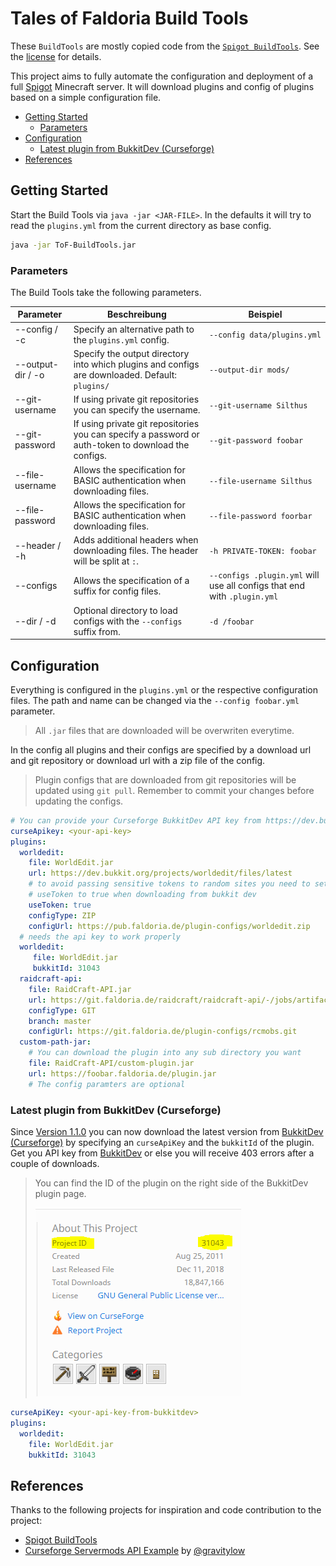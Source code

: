 # Tales of Faldoria Build Tools

These `BuildTools` are mostly copied code from the [`Spigot BuildTools`](https://hub.spigotmc.org/stash/projects/SPIGOT/repos/buildtools/). See the [license](LICENSE.md) for details.

This project aims to fully automate the configuration and deployment of a full [Spigot](https://hub.spigotmc.org/) Minecraft server. It will download plugins and config of plugins based on a simple configuration file.

- [Getting Started](#getting-started)
  - [Parameters](#parameters)
- [Configuration](#configuration)
  - [Latest plugin from BukkitDev (Curseforge)](#latest-plugin-from-bukkitdev-curseforge)
- [References](#references)

## Getting Started

Start the Build Tools via `java -jar <JAR-FILE>`. In the defaults it will try to read the `plugins.yml` from the current directory as base config.

```bash
java -jar ToF-BuildTools.jar
```

### Parameters

The Build Tools take the following parameters.

| Parameter         | Beschreibung                                                                                        | Beispiel                                                                 |
| ----------------- | --------------------------------------------------------------------------------------------------- | ------------------------------------------------------------------------ |
| --config / -c     | Specify an alternative path to the `plugins.yml` config.                                            | `--config data/plugins.yml`                                              |
| --output-dir / -o | Specify the output directory into which plugins and configs are downloaded. Default: `plugins/`     | `--output-dir mods/`                                                     |
| --git-username    | If using private git repositories you can specify the username.                                     | `--git-username Silthus`                                                 |
| --git-password    | If using private git repositories you can specify a password or auth-token to download the configs. | `--git-password foobar`                                                  |
| --file-username   | Allows the specification for BASIC authentication when downloading files.                           | `--file-username Silthus`                                                |
| --file-password   | Allows the specification for BASIC authentication when downloading files.                           | `--file-password foorbar`                                                |
| --header / -h     | Adds additional headers when downloading files. The header will be split at `:`.                    | `-h PRIVATE-TOKEN: foobar`                                               |
| --configs         | Allows the specification of a suffix for config files.                                              | `--configs .plugin.yml` will use all configs that end with `.plugin.yml` |
| --dir / -d        | Optional directory to load configs with the `--configs` suffix from.                                | `-d /foobar`                                                             |

## Configuration

Everything is configured in the `plugins.yml` or the respective configuration files. The path and name can be changed via the `--config foobar.yml` parameter.

> All `.jar` files that are downloaded will be overwriten everytime.

In the config all plugins and their configs are specified by a download url and git repository or download url with a zip file of the config.

> Plugin configs that are downloaded from git repositories will be updated using `git pull`. Remember to commit your changes before updating the configs.

```yml
# You can provide your Curseforge BukkitDev API key from https://dev.bukkit.org/account/api-tokens to avoid 403 errors when downloading plugins from bukkit dev.
curseApikey: <your-api-key>
plugins:
  worldedit:
    file: WorldEdit.jar
    url: https://dev.bukkit.org/projects/worldedit/files/latest
    # to avoid passing sensitive tokens to random sites you need to set the
    # useToken to true when downloading from bukkit dev
    useToken: true
    configType: ZIP
    configUrl: https://pub.faldoria.de/plugin-configs/worldedit.zip
  # needs the api key to work properly
  worldedit:
     file: WorldEdit.jar
     bukkitId: 31043
  raidcraft-api:
    file: RaidCraft-API.jar
    url: https://git.faldoria.de/raidcraft/raidcraft-api/-/jobs/artifacts/master/raw/target/RaidCraft-API.jar?job=build
    configType: GIT
    branch: master
    configUrl: https://git.faldoria.de/plugin-configs/rcmobs.git
  custom-path-jar:
    # You can download the plugin into any sub directory you want
    file: RaidCraft-API/custom-plugin.jar
    url: https://foobar.faldoria.de/plugin.jar
    # The config paramters are optional
```

### Latest plugin from BukkitDev (Curseforge)

Since [Version 1.1.0](CHANGELOG.md#110) you can now download the latest version from [BukkitDev (Curseforge)](https://dev.bukkit.org) by specifying an `curseApiKey` and the `bukkitId` of the plugin. Get you API key from [BukkitDev](https://dev.bukkit.org/account/api-tokens) or else you will receive 403 errors after a couple of downloads.

> You can find the ID of the plugin on the right side of the BukkitDev plugin page.
>
> ![Bukkit Dev Plugin ID](docs/bukkitdev_id.PNG)

```yml
curseApiKey: <your-api-key-from-bukkitdev>
plugins:
  worldedit:
    file: WorldEdit.jar
    bukkitId: 31043
```

## References

Thanks to the following projects for inspiration and code contribution to the project:

* [Spigot BuildTools](https://hub.spigotmc.org/stash/projects/SPIGOT/repos/buildtools/browse)
* [Curseforge Servermods API Example](https://github.com/gravitylow/ServerModsAPI-Example) by [@gravitylow](https://github.com/gravitylow/)